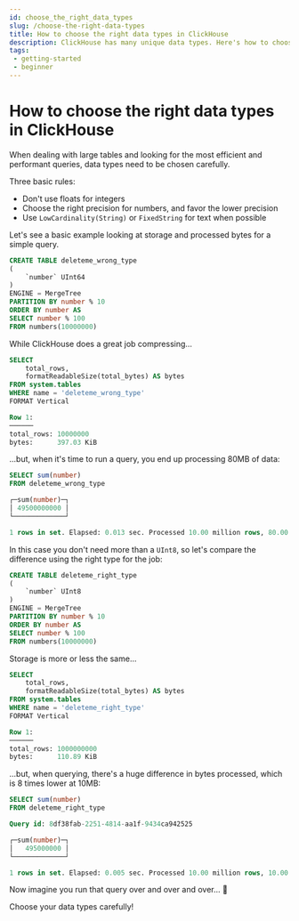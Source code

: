 ```yaml
---
id: choose_the_right_data_types
slug: /choose-the-right-data-types
title: How to choose the right data types in ClickHouse
description: ClickHouse has many unique data types. Here's how to choose the right ones for your tables.
tags: 
 - getting-started
 - beginner
---
```


# How to choose the right data types in ClickHouse

When dealing with large tables and looking for the most efficient and performant queries, data types need to be chosen carefully.

Three basic rules:

- Don't use floats for integers
- Choose the right precision for numbers, and favor the lower precision
- Use ``LowCardinality(String)`` or ``FixedString`` for text when possible

Let's see a basic example looking at storage and processed bytes for a simple query.

```sql
CREATE TABLE deleteme_wrong_type
(
    `number` UInt64
)
ENGINE = MergeTree
PARTITION BY number % 10
ORDER BY number AS
SELECT number % 100
FROM numbers(10000000)
```

While ClickHouse does a great job compressing...

```sql
SELECT
    total_rows,
    formatReadableSize(total_bytes) AS bytes
FROM system.tables
WHERE name = 'deleteme_wrong_type'
FORMAT Vertical

Row 1:
──────
total_rows: 10000000
bytes:      397.03 KiB
```

...but, when it's time to run a query, you end up processing 80MB of data:

```sql
SELECT sum(number)
FROM deleteme_wrong_type

┌─sum(number)─┐
│ 49500000000 │
└─────────────┘

1 rows in set. Elapsed: 0.013 sec. Processed 10.00 million rows, 80.00 MB (767.57 million rows/s., 6.14 GB/s.)
```

In this case you don't need more than a ``UInt8``, so let's compare the difference using the right type for the job:

```sql
CREATE TABLE deleteme_right_type
(
    `number` UInt8
)
ENGINE = MergeTree
PARTITION BY number % 10
ORDER BY number AS
SELECT number % 100
FROM numbers(10000000)
```

Storage is more or less the same...

```sql
SELECT
    total_rows,
    formatReadableSize(total_bytes) AS bytes
FROM system.tables
WHERE name = 'deleteme_right_type'
FORMAT Vertical

Row 1:
──────
total_rows: 1000000000
bytes:      110.89 KiB
```

...but, when querying, there's a huge difference in bytes processed, which is 8 times lower at 10MB:

```sql
SELECT sum(number)
FROM deleteme_right_type

Query id: 8df38fab-2251-4814-aa1f-9434ca942525

┌─sum(number)─┐
│   495000000 │
└─────────────┘

1 rows in set. Elapsed: 0.005 sec. Processed 10.00 million rows, 10.00 MB (1.98 billion rows/s., 1.98 GB/s.)
```

Now imagine you run that query over and over and over... 💸 

Choose your data types carefully!
